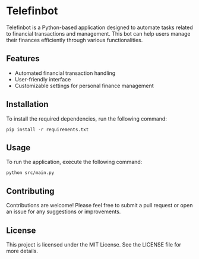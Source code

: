 # Telefinbot

Telefinbot is a Python-based application designed to automate tasks related to financial transactions and management. This bot can help users manage their finances efficiently through various functionalities.

## Features

- Automated financial transaction handling
- User-friendly interface
- Customizable settings for personal finance management

## Installation

To install the required dependencies, run the following command:

```
pip install -r requirements.txt
```

## Usage

To run the application, execute the following command:

```
python src/main.py
```

## Contributing

Contributions are welcome! Please feel free to submit a pull request or open an issue for any suggestions or improvements.

## License

This project is licensed under the MIT License. See the LICENSE file for more details.